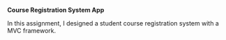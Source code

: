 **Course Registration System App**

In this assignment, I designed a student course registration system with a MVC framework.
